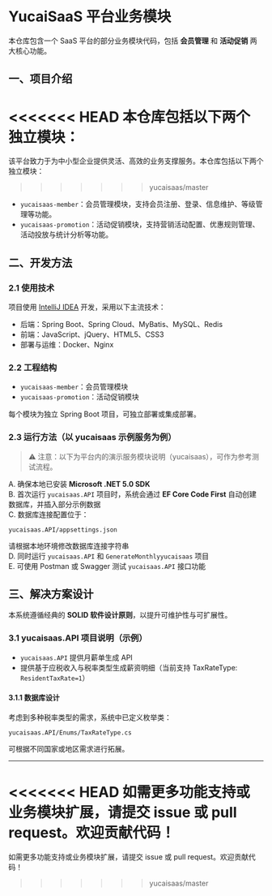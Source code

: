 # YucaiSaaS 平台业务模块

本仓库包含一个 SaaS 平台的部分业务模块代码，包括 **会员管理** 和 **活动促销** 两大核心功能。

## 一、项目介绍

<<<<<<< HEAD
本仓库包括以下两个独立模块：
=======
该平台致力于为中小型企业提供灵活、高效的业务支撑服务。本仓库包括以下两个独立模块：
>>>>>>> yucaisaas/master

- `yucaisaas-member`：会员管理模块，支持会员注册、登录、信息维护、等级管理等功能。
- `yucaisaas-promotion`：活动促销模块，支持营销活动配置、优惠规则管理、活动投放与统计分析等功能。

## 二、开发方法

### 2.1 使用技术

项目使用 [IntelliJ IDEA](https://www.jetbrains.com/idea/) 开发，采用以下主流技术：

- 后端：Spring Boot、Spring Cloud、MyBatis、MySQL、Redis
- 前端：JavaScript、jQuery、HTML5、CSS3
- 部署与运维：Docker、Nginx

### 2.2 工程结构

- `yucaisaas-member`：会员管理模块
- `yucaisaas-promotion`：活动促销模块

每个模块为独立 Spring Boot 项目，可独立部署或集成部署。

### 2.3 运行方法（以 yucaisaas 示例服务为例）

> ⚠️ 注意：以下为平台内的演示服务模块说明（yucaisaas），可作为参考测试流程。

A. 确保本地已安装 **Microsoft .NET 5.0 SDK**  
B. 首次运行 `yucaisaas.API` 项目时，系统会通过 **EF Core Code First** 自动创建数据库，并插入部分示例数据  
C. 数据库连接配置位于：  
```
yucaisaas.API/appsettings.json
```
请根据本地环境修改数据库连接字符串  
D. 同时运行 `yucaisaas.API` 和 `GenerateMonthlyyucaisaas` 项目  
E. 可使用 Postman 或 Swagger 测试 `yucaisaas.API` 接口功能  

## 三、解决方案设计

本系统遵循经典的 **SOLID 软件设计原则**，以提升可维护性与可扩展性。

### 3.1 yucaisaas.API 项目说明（示例）

- `yucaisaas.API` 提供月薪单生成 API
- 提供基于应税收入与税率类型生成薪资明细（当前支持 TaxRateType: `ResidentTaxRate=1`）

#### 3.1.1 数据库设计

考虑到多种税率类型的需求，系统中已定义枚举类：  
```
yucaisaas.API/Enums/TaxRateType.cs
```

可根据不同国家或地区需求进行拓展。

---

<<<<<<< HEAD
如需更多功能支持或业务模块扩展，请提交 issue 或 pull request。欢迎贡献代码！
=======
如需更多功能支持或业务模块扩展，请提交 issue 或 pull request。欢迎贡献代码！
>>>>>>> yucaisaas/master
